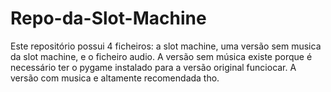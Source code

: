# Repo-da-Slot-Machine
Este repositório possui 4 ficheiros: a slot machine, uma versão sem musica da slot machine, e o ficheiro audio. 
A versão sem música existe porque é necessário ter o pygame instalado para a versão original funciocar.
A versão com musica e altamente recomendada tho.
